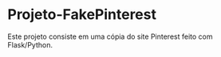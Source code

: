 # Projeto-FakePinterest
 Este projeto consiste em uma cópia do site Pinterest feito com Flask/Python.

